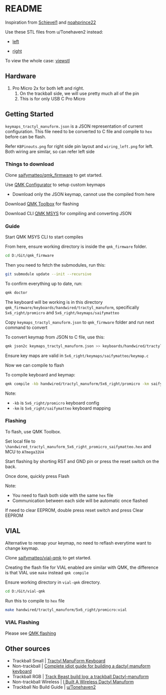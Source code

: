 # README

Inspiration from [Schievel1](https://github.com/Schievel1/dactyl_manuform_r_track) and [noahprince22](https://github.com/noahprince22/tractyl-manuform-keyboard)

Use these STL files from u/Tonehaven2 instead:

- [left](https://gitlab.com/keyboards1/dm_left/-/blob/master/boolean/left.stl)

- [right](https://gitlab.com/keyboards1/dm_r_track/-/blob/master/boolean/right.stl)

To view the whole case: [viewstl](https://www.viewstl.com/)

## Hardware

1. Pro Micro 2x for both left and right.
    1. On the trackball side, we will use pretty much all of the pin
    2. This is for only USB C Pro Micro

## Getting Started

`keymaps_tractyl_manuform.json` is a JSON representation of current configuration. This file need to be converted to C file and compile to `hex` before can be flash.

Refer `KBPinouts.png` for right side pin layout and `wiring_left.png` for left. Both wiring are similar, so can refer left side

### Things to download

Clone [saifymatteo/qmk_firmware](https://github.com/saifymatteo/qmk_firmware) to get started.

Use [QMK Configurator](https://config.qmk.fm) to setup custom keymaps

- Download only the JSON keymap, cannot use the compiled from here

Download [QMK Toolbox](https://github.com/qmk/qmk_toolbox) for flashing

Download CLI [QMK MSYS](https://msys.qmk.fm/) for compiling and converting JSON

### Guide

Start QMK MSYS CLI to start compiles

From here, ensure working directory is inside the `qmk_firmware` folder.

```bash
cd D:/Git/qmk_firmware
```

Then you need to fetch the submodules, run this:

```bash
git submodule update --init --recursive
```

To confirm everything up to date, run:

```bash
qmk doctor
```

The keyboard will be working is in this directory `qmk_firmware/keyboards/handwired/tractyl_manuform`, specifically `5x6_right/promicro` and `5x6_right/keymaps/saifymatteo`

Copy `keymaps_tractyl_manuform.json` to `qmk_firmware` folder and run next command to convert

To convert keymap from JSON to C file, use this:

```bash
qmk json2c keymaps_tractyl_manuform.json >> keyboards/handwired/tractyl_manuform/5x6_right/keymaps/saifymatteo/keymap.c
```

Ensure key maps are valid in `5x6_right/keymaps/saifymatteo/keymap.c`

Now we can compile to flash

To compile keyboard and keymap:

```bash
qmk compile -kb handwired/tractyl_manuform/5x6_right/promicro -km saifymatteo
```

Note:

- `-kb` is `5x6_right/promicro` keyboard config
- `-km` is `5x6_right/saifymatteo` keyboard mapping

### Flashing

To flash, use QMK Toolbox.

Set local file to `\handwired_tractyl_manuform_5x6_right_promicro_saifymatteo.hex` and MCU to `ATmega32U4`

Start flashing by shorting RST and GND pin or press the reset switch on the back.

Once done, quickly press Flash

Note:

- You need to flash both side with the same `hex` file
- Communication between each side will be automatic once flashed

If need to clear EEPROM, double press reset switch and press Clear EEPROM

## VIAL

Alternative to remap your keymap, no need to reflash everytime want to change keymap.

Clone [saifymatteo/vial-qmk](https://github.com/saifymatteo/vial-qmk) to get started.

Creating the flash file for VIAL enabled are similar with QMK, the difference is that VIAL use `make` instead `qmk compile`

Ensure working directory in `vial-qmk` directory.

```bash
cd D:/Git/vial-qmk
```

Run this to compile to `hex` file

```bash
make handwired/tractyl_manuform/5x6_right/promicro:vial
```

### VIAL Flashing

Please see [QMK flashing](#flashing)

## Other sources

- Trackball Small | [Tractyl ManuForm Keyboard](https://github.com/noahprince22/tractyl-manuform-keyboard)
- Non-trackball | [Complete idiot guide for building a dactyl manuform keyboard](https://medium.com/swlh/complete-idiot-guide-for-building-a-dactyl-manuform-keyboard-53454845b065)
- Trackball RGB | [Track Beast build log: a trackball Dactyl-manuform](https://medium.com/@kincade/track-beast-build-log-a-trackball-dactyl-manuform-19eaa0880222)
- Non-trackball Wireless | [I Built A Wireless Dactyl Manuform](https://tuxtower.net/blog/dactylmanuform/)
- Trackball No Build Guide | [u/Tonehaven2](https://www.reddit.com/r/ErgoMechKeyboards/comments/l5n0ab/trackball_in_a_dactyl_manuform_5x6_by_uqqurn/)
